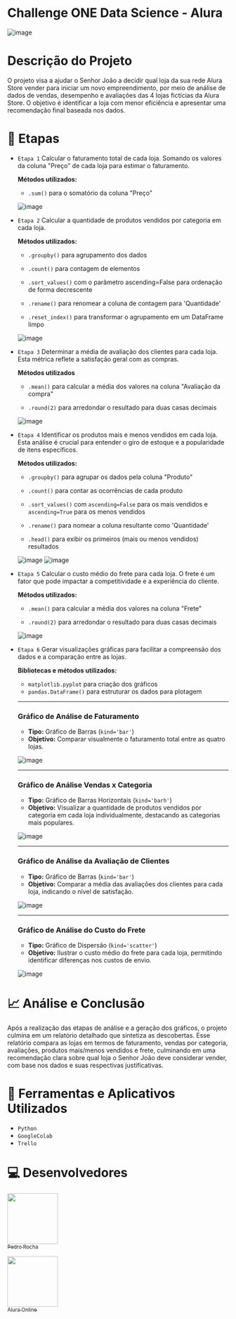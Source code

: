 # Challenge ONE Data Science - Alura
![image](https://github.com/user-attachments/assets/59a9b23d-4522-439e-be93-5896c641087a)

# Descrição do Projeto
O projeto visa a ajudar o Senhor João a decidir qual loja da sua rede Alura Store vender para iniciar um novo empreendimento, por meio de análise de dados de vendas, desempenho e avaliações das 4 lojas fictícias da Alura Store. O objetivo é identificar a loja com menor eficiência e apresentar uma recomendação final baseada nos dados.

# 📝 Etapas
- `Etapa 1`
  Calcular o faturamento total de cada loja. Somando os valores da coluna "Preço" de cada loja para estimar o faturamento.

  **Métodos utilizados:**

  * `.sum()` para o somatório da coluna "Preço"

  ![image](https://github.com/user-attachments/assets/76219fa8-ecdf-4cec-9060-0ae695c469dc)



- `Etapa 2`
  Calcular a quantidade de produtos vendidos por categoria em cada loja.
  

  **Métodos utilizados:**
  
  
  * `.groupby()` para agrupamento dos dados
  
  * `.count()` para contagem de elementos
  
  * `.sort_values()` com o parâmetro ascending=False para ordenação de forma decrescente

  * `.rename()` para renomear a coluna de contagem para 'Quantidade'
    
  * `.reset_index()` para transformar o agrupamento em um DataFrame limpo

  ![image](https://github.com/user-attachments/assets/c4fba84c-bf05-433d-8bdd-c22aca99cae2)


- `Etapa 3`
  Determinar a média de avaliação dos clientes para cada loja. Esta métrica reflete a satisfação geral com as compras.
  

  **Métodos utilizados**
  
  
  * `.mean()` para calcular a média dos valores na coluna "Avaliação da compra"
  
  * `.round(2)` para arredondar o resultado para duas casas decimais

  ![image](https://github.com/user-attachments/assets/7472bc2e-2680-4bbd-8ff1-f2e6f39b2d00)

  

- `Etapa 4`
  Identificar os produtos mais e menos vendidos em cada loja. Esta análise é crucial para entender o giro de estoque e a popularidade de itens específicos.
  

  **Métodos utilizados:**
  
  
  * `.groupby()` para agrupar os dados pela coluna "Produto"
  
  * `.count()` para contar as ocorrências de cada produto
    
  * `.sort_values()` com `ascending=False` para os mais vendidos e `ascending=True` para os menos vendidos
    
  * `.rename()` para nomear a coluna resultante como 'Quantidade'
    
  * `.head()` para exibir os primeiros (mais ou menos vendidos) resultados

  ![image](https://github.com/user-attachments/assets/a663cb56-90db-4ba7-8b65-d9983ee79d30)
  ![image](https://github.com/user-attachments/assets/b7e757f8-2b08-46ea-87d1-72811096c975)



- `Etapa 5`
  Calcular o custo médio do frete para cada loja. O frete é um fator que pode impactar a competitividade e a experiência do cliente.
  

  **Métodos utilizados:**
  
  
  * `.mean()` para calcular a média dos valores na coluna "Frete"
    
  * `.round(2)` para arredondar o resultado para duas casas decimais
 
  ![image](https://github.com/user-attachments/assets/5f3d9819-e884-4a91-bf18-7f980cd20909)


- `Etapa 6`
  Gerar visualizações gráficas para facilitar a compreensão dos dados e a comparação entre as lojas.
  

  **Bibliotecas e métodos utilizados:**
  
  * `matplotlib.pyplot` para criação dos gráficos
  * `pandas.DataFrame()` para estruturar os dados para plotagem

  ---
  ### Gráfico de Análise de Faturamento
  * **Tipo:** Gráfico de Barras (`kind='bar'`)
  * **Objetivo:** Comparar visualmente o faturamento total entre as quatro lojas.
 
  ![image](https://github.com/user-attachments/assets/6b11890e-f928-42fc-90af-e9ffa817a9cb)


  ---
  ### Gráfico de Análise Vendas x Categoria
  * **Tipo:** Gráfico de Barras Horizontais (`kind='barh'`)
  * **Objetivo:** Visualizar a quantidade de produtos vendidos por categoria em cada loja individualmente, destacando as categorias mais populares.
 
  ![image](https://github.com/user-attachments/assets/a32d4e28-f1e2-4240-a77c-5e748b1aa0a2)


  ---
  ### Gráfico de Análise da Avaliação de Clientes
  * **Tipo:** Gráfico de Barras (`kind='bar'`)
  * **Objetivo:** Comparar a média das avaliações dos clientes para cada loja, indicando o nível de satisfação.
 
  ![image](https://github.com/user-attachments/assets/2c19b824-bc31-4c0e-9653-3e71e6358caa)



  ---
  ### Gráfico de Análise do Custo do Frete
  * **Tipo:** Gráfico de Dispersão (`kind='scatter'`)
  * **Objetivo:** Ilustrar o custo médio do frete para cada loja, permitindo identificar diferenças nos custos de envio.
 
  ![image](https://github.com/user-attachments/assets/3ce024b0-661f-4b53-86e9-d57748b4d5cf)

    

# 📈 Análise e Conclusão

Após a realização das etapas de análise e a geração dos gráficos, o projeto culmina em um relatório detalhado que sintetiza as descobertas. Esse relatório compara as lojas em termos de faturamento, vendas por categoria, avaliações, produtos mais/menos vendidos e frete, culminando em uma recomendação clara sobre qual loja o Senhor João deve considerar vender, com base nos dados e suas respectivas justificativas.


# 🔨 Ferramentas e Aplicativos Utilizados

- ``Python``
- ``GoogleColab``
- ``Trello``


# 💻 Desenvolvedores
[<img loading="lazy" src="https://avatars.githubusercontent.com/u/201495780?s=96&v=4" width=115><br><sub>Pedro Rocha</sub>](https://github.com/Pedro-Rocha89)

[<img loading="lazy" src="https://avatars.githubusercontent.com/u/7438456?s=96&v=4" width=115><br><sub>Alura Online</sub>](https://github.com/alura-cursos)





